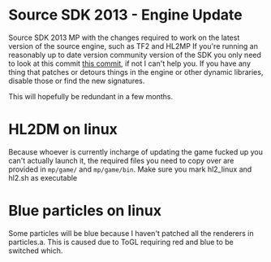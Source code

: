 # Source SDK 2013 - Engine Update

Source SDK 2013 MP with the changes required to work on the latest version of the source engine, such as TF2 and HL2MP
If you're running an reasonably up to date version community version of the SDK you only need to look at this commit [this commit](https://github.com/nooodles-ahh/source-sdk-engine-update/commit/b33d6194cbc0c38545bf6a0d285a70031a8c5900), if not I can't help you.
If you have any thing that patches or detours things in the engine or other dynamic libraries, disable those or find the new signatures.

This will hopefully be redundant in a few months.

# HL2DM on linux
Because whoever is currently incharge of updating the game fucked up you can't actually launch it, the required files you need to copy over are provided in `mp/game/` and `mp/game/bin`. Make sure you mark hl2_linux and hl2.sh as executable

# Blue particles on linux
Some particles will be blue because I haven't patched all the renderers in particles.a. This is caused due to ToGL requiring red and blue to be switched which.
